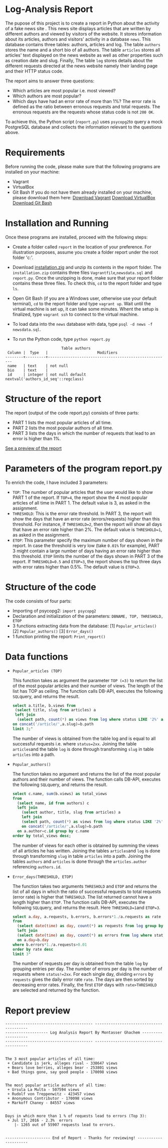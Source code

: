 # Log-Analysis Report
The pupose of this project is to create a report in Python about the activity of a fake news site . This news site displays articles that are written by different authors and viewed by visitors of the website. It stores information about its articles, authors and visitors' activity in a database `news`. This database contains three tables: authors, articles and log. The table `authors` stores the name and a short bio of all authors. The table `articles` stores all articles' text displayed on the news website as well as other properties such as creation date and slug. Finally, The table `log` stores details about the different requests directed at the news website namely their landing page and their HTTP status code.

The report aims to answer three questions:
- Which articles are most popular i.e. most viewed?
- Which authors are most popular?
- Which days have had an error rate of more than 1%? The error rate is defined as the ratio between erronous requests and total requests. The erronous requests are the requests whose status code is not `200 OK`.

To achieve this, the Python  script (`report.py`) uses `psycopg2`to query a mock PostgreSQL database and collects the information relevant to the questions above.

# Requirements
Before running the code, please make sure that the following programs are installed on your machine:
- Vagrant
- VirtualBox
- Git Bash
If you do not have them already installed on your machine, please download them here: 
[Download Vagrant](https://www.vagrantup.com/downloads.html)
[Download VirtualBox](https://www.virtualbox.org/wiki/Downloads)
[Download Git Bash](https://github.com/git-for-windows/git/releases/download/v2.13.3.windows.1/Git-2.13.3-64-bit.exe)

# Installation and Running
Once these programs are installed, proceed with the following steps:

- Create a folder called `report` in the location of your preference. For illustration purposes, assume you create a folder report under the root folder 'c:\'. 

- Download [installation.zig](https://www.vagrantup.com/downloads.html) and unzip its contents in the report folder. The `installation.zip` contains three files `Vagrantfile`,`newsdata.sql` and `report.py`. Once the unzipping is done, make sure that your report folder contains these three files. To check this, `cd` to the report folder and type `ls`.


- Open Git Bash (if you are a Windows user, otherwise use your default terminal), `cd` to the report folder and type `vagrant up`. Wait until the virtual machine is set up, it can take some minutes. Whent the setup is finalized, type `vagrant ssh` to connect to the virtual machine.

- To load data into the `news` database with data, type `psql -d news -f newsdata.sql`.

- To run the Python code, type `python report.py`



```
                         Table authors
 Column |  Type   |                      Modifiers
--------+---------+------------------------------------------------------
 name   | text    | not null
 bio    | text    |
 id     | integer | not null default nextval('authors_id_seq'::regclass)
```
# Structure of the report
The report (output of the code report.py) consists of three parts:
- PART 1 lists the most popular articles of all time.
- PART 2 lists the most popular authors of all time.
- PART 3 lists the days in which the number of requests that lead to an error is higher than 1%.

[See a preview of the report](#report-preview)

# Parameters of the program report.py
To enrich the code, I have included 3 parameters:
- `TOP`: The number of popular articles that the user would like to show PART 1 of the report. If `TOP=4`, the report show the 4 most popular articles of all time in PART 1. The default value is 3, as asked in the assignment.
- `THRESHOLD`: This is the error rate threshold. In PART 3, the report will show the days that have an error rate (errors/requests) higher than this threshold. For instance, if `THRESHOLD=2`, then the report will show all days that have an error rate higher than 2%. The default value is `THRESHOLD=1`, as asked in the assignment.
- `ETOP`: This parameter specify the maximum number of days shown in the report. In case the threshold is very low (take `0.01%` for example), PART 3 might contain a large number of days having an error rate higher than this threshold. `ETOP` limits the number of the days shown in PART 3 of the report. If `THRESHOLD=0.5` and `ETOP=3`, the report shows the top three days with error rates higher than 0.5%. The default value is `ETOP=3`.

# Structure of the code
The code consists of four parts:
- Importing of psycopg2: `import psycopg2` 
- Declaration and initialization of the parameters: `DBNAME, TOP, THRESHOLD, ETOP`
- 3 functions extracting data from the database: [1] `Popular_articles()` [2] `Popular_authors()` [3] `Error_days()`
- 1 function printing the report: `Print_report()`

# Data functions
- `Popular_articles (TOP)`

    This function takes as argument the parameter `TOP (=3)` to return the list of the most popular articles and their number of views.     The length of the list has TOP as ceiling. The function calls DB-API, executes the following `SQL`query, and returns the result.

    ```sql
    select a.title, b.views from
     (select title, slug from articles) a 
     left join 
      (select path, count(*) as views from log where status LIKE '2%' and path!='/' group by path order by views desc) b
    on concat('/article/',a.slug)=b.path
  limit 3;"
    ``` 
    The number of views is obtained from the table log and is equal to all successful requests i.e. where `status=2xx`. Joining the     table `articles`and the table `log` is done through transforming `slug` in table `articles` into a path.

- `Popular_authors()`

  The function takes no argument and returns the list of the most popular authors and their number of views. The function calls DB-API,   executes the following `SQL`query, and returns the result.
  
  ```sql
  select c.name, sum(b.views) as total_views
  from 
    (select name, id from authors) c
    left join 
      (select author, title, slug from articles) a
      left join 
      (select path, count(*) as views from log where status LIKE '2%' and path!='/' group by path order by views desc) b
      on concat('/article/',a.slug)=b.path
    on a.author=c.id group by c.name 
  order by total_views desc; 
  ``` 
  The number of views for each other is obtained by summing the views of all articles he has written. Joining the tables `articles`and    `log` is done through transforming `slug` in table `articles` into a path. Joining the tables `authors` and `articles` is done through  the `articles.author` referencing `authors.id`. 

- `Error_days(THRESHOLD, ETOP)`

  The function takes two arguments `THRESHOLD` and `ETOP` and returns the list of all days in which the ratio of successful requests to total requests (error rate) is higher that `THRESHOLD`. The list returned cannot have a length higher than `ETOP`. The function calls DB-API, executes the following `SQL`query, and returns the result. Here `THRESHOLD=1`and `ETOP=3`.
  
  ```sql
  select a.day, a.requests, b.errors, b.errors*1./a.requests as rate
  from 
    (select date(time) as day, count(*) as requests from log group by day) a
    left join 
    (select date(time) as day, count(*) as errors from log where status NOT LIKE (%s) group by day) b
    on a.day=b.day 
  where b.errors*1./a.requests>0.01 
  order by rate desc 
  limit 3"
  ``` 
  The number of requests per day is obtained from the table `log` by grouping entries per day. The number of errors per day is the number of requests where `status!=2xx`. For each single day, dividing `errors` by `requests` gives the daily error rate `rate`. The days are then sorted by decreasing error rates. Finally, the first `ETOP` days with `rate>THRESHOLD` are selected and returned by the function.

# Report preview
```text
--------------------------------------- ----------------------------------------
------------------- Log Analysis Report By Montasser Ghachem -------------------
--------------------------------------- ----------------------------------------


The 3 most popular articles of all time:
 + Candidate is jerk, alleges rival - 338647 views
 + Bears love berries, alleges bear - 253801 views
 + Bad things gone, say good people - 170098 views


The most popular article authors of all time:
 + Ursula La Multa - 507594 views
 + Rudolf von Treppenwitz - 423457 views
 + Anonymous Contributor - 170098 views
 + Markoff Chaney - 84557 views


Days in which more than 1 % of requests lead to errors (Top 3):
 + Jul 17, 2016 - 2.3%  errors
    |- 1265 out of 55907 requests lead to errors.


-------------------- End of Report - Thanks for reviewing! ---------------------
```

